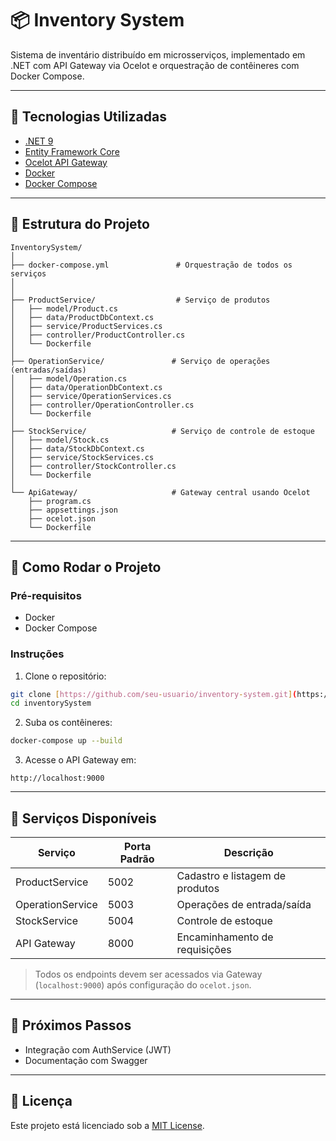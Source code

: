 # 📦 Inventory System

Sistema de inventário distribuído em microsserviços, implementado em .NET com API Gateway via Ocelot e orquestração de contêineres com Docker Compose.

---

## 🚀 Tecnologias Utilizadas

- [.NET 9](https://dotnet.microsoft.com/)
- [Entity Framework Core](https://docs.microsoft.com/en-us/ef/core/)
- [Ocelot API Gateway](https://ocelot.readthedocs.io/)
- [Docker](https://www.docker.com/)
- [Docker Compose](https://docs.docker.com/compose/)

---

## 🧱 Estrutura do Projeto

```plaintext
InventorySystem/
│
├── docker-compose.yml               # Orquestração de todos os serviços
│
│
├── ProductService/                  # Serviço de produtos
│   ├── model/Product.cs
│   ├── data/ProductDbContext.cs
│   ├── service/ProductServices.cs
│   ├── controller/ProductController.cs
│   └── Dockerfile
│
├── OperationService/               # Serviço de operações (entradas/saídas)
│   ├── model/Operation.cs
│   ├── data/OperationDbContext.cs
│   ├── service/OperationServices.cs
│   ├── controller/OperationController.cs
│   └── Dockerfile
│
├── StockService/                   # Serviço de controle de estoque
│   ├── model/Stock.cs
│   ├── data/StockDbContext.cs
│   ├── service/StockServices.cs
│   ├── controller/StockController.cs
│   └── Dockerfile
│
└── ApiGateway/                     # Gateway central usando Ocelot
    ├── program.cs
    ├── appsettings.json
    ├── ocelot.json
    └── Dockerfile
```

---

## 🐳 Como Rodar o Projeto

### Pré-requisitos

- Docker
- Docker Compose

### Instruções

1. Clone o repositório:

```bash
git clone [https://github.com/seu-usuario/inventory-system.git](https://github.com/Jjunior112/inventorySystemMicroservice)
cd inventorySystem
```

2. Suba os contêineres:

```bash
docker-compose up --build
```

3. Acesse o API Gateway em:

```
http://localhost:9000
```

---

## 🔁 Serviços Disponíveis

| Serviço           | Porta Padrão | Descrição                         |
|-------------------|--------------|-----------------------------------|
| ProductService    | 5002         | Cadastro e listagem de produtos  |
| OperationService  | 5003         | Operações de entrada/saída       |
| StockService      | 5004         | Controle de estoque              |
| API Gateway       | 8000         | Encaminhamento de requisições    |

> Todos os endpoints devem ser acessados via Gateway (`localhost:9000`) após configuração do `ocelot.json`.

---

## 📌 Próximos Passos

- Integração com AuthService (JWT)
- Documentação com Swagger
---

## 📄 Licença

Este projeto está licenciado sob a [MIT License](LICENSE).
